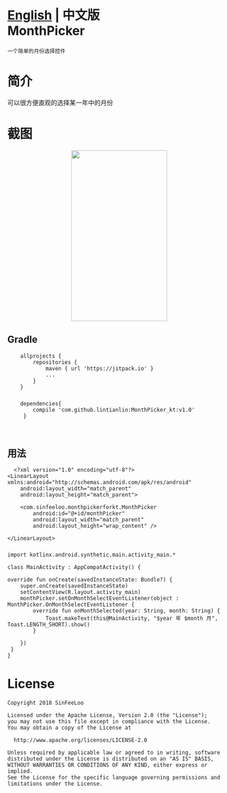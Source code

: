 [English](https://github.com/lintianlin/MonthPicker) | **中文版** </br>
MonthPicker
==========
    一个简单的月份选择控件
简介
============
可以很方便直观的选择某一年中的月份
  
截图
===========
<div align=center><img width="216" height="384" src="https://github.com/lintianlin/MonthPicker/blob/master/Gif/monthpicker2.gif"/></div>   


## Gradle 
		allprojects {
    		repositories {
        		maven { url 'https://jitpack.io' }
				...
    		}
		}
###
		dependencies{
			compile 'com.github.lintianlin:MonthPicker_kt:v1.0'
		 }
 
      
## 用法
      <?xml version="1.0" encoding="utf-8"?>
	<LinearLayout xmlns:android="http://schemas.android.com/apk/res/android"
    	android:layout_width="match_parent"
    	android:layout_height="match_parent">

    	<com.sinfeeloo.monthpickerforkt.MonthPicker
        	android:id="@+id/monthPicker"
        	android:layout_width="match_parent"
        	android:layout_height="wrap_content" />

	</LinearLayout>

###
	import kotlinx.android.synthetic.main.activity_main.*

	class MainActivity : AppCompatActivity() {

    override fun onCreate(savedInstanceState: Bundle?) {
        super.onCreate(savedInstanceState)
        setContentView(R.layout.activity_main)
        monthPicker.setOnMonthSelectEventListener(object : MonthPicker.OnMonthSelectEventListener {
            override fun onMonthSelected(year: String, month: String) {
                Toast.makeText(this@MainActivity, "$year 年 $month 月", Toast.LENGTH_SHORT).show()
            }

        })
     }
	}
  
    

 
 # License
    Copyright 2018 SinFeeLoo

    Licensed under the Apache License, Version 2.0 (the "License");
    you may not use this file except in compliance with the License.
    You may obtain a copy of the License at

      http://www.apache.org/licenses/LICENSE-2.0

    Unless required by applicable law or agreed to in writing, software
    distributed under the License is distributed on an "AS IS" BASIS,
    WITHOUT WARRANTIES OR CONDITIONS OF ANY KIND, either express or implied.
    See the License for the specific language governing permissions and
    limitations under the License.
